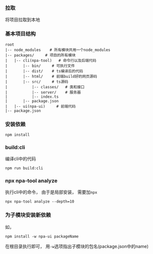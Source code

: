 ### 拉取
将项目拉取到本地

### 基本项目结构
```
root
|-- node_modules    # 所有模块共用一个node_modules
|-- packages/     # 项目的所有模块
|   |-- cli(npa-tool)   # 命令行以及后端代码
|       |-- bin/     # 可执行文件
|       |-- dist/    # ts编译后的代码
|       |-- html/    # 前端build好的网页源码
|       |-- src/     # ts源码
|           |-- classes/   # 类和接口
|           |-- server/    # 服务器
|           |-- index.ts
|       |-- package.json
|   |-- ui(npa-ui)     # 前端代码
|-- package.json
```

### 安装依赖
```shell
npm install
````
### build:cli
编译cli中的代码
```shell
npm run build:cli
```

### npx npa-tool analyze

执行cli中的命令， 由于是局部安装， 需要加`npx`
```shell
npx npa-tool analyze --depth=10
```

### 为子模块安装新依赖
如，
```shell
npm install -w npa-ui packageName
```

在根目录执行即可， 用`-w`选项指出子模块的包名(package.json中的name)
